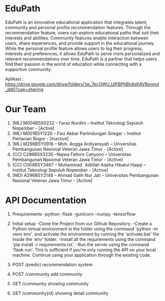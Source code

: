 # EduPath

EduPath is an innovative educational application that integrates talent, community and personal profile recommendation features. Through the recommendation feature, users can explore educational paths that suit their interests and abilities. Community features enable interaction between users, share experiences, and provide support in the educational journey. While the personal profile feature allows users to log their progress, interests and preferences, it allows EduPath to serve more personalized and relevant recommendations over time. EduPath is a partner that helps users find their passion in the world of education while connecting with a supportive community.

Aplikasi : https://drive.google.com/drive/folders/1w_7ecOWU_UIFBPhBtdIsKAVBsnmd_ddG?usp=sharing

# Our Team

1. (ML) M004BSX0232 – Faraz Nurdini – Institut Teknologi Sepuluh Nopember - [Active]
2. (ML) M001BSY1226 – Faiz Akbar Parlindungan Siregar  – Institut Pertanian Bogor - [Inactive]
3. (ML)  M296BSY0916 – Moh. Angga Ardiyansyah – Universitas Pembangunan Nasional Veteran Jawa Timur - [Active]
4. (CC)  C296BSX3230 –Najwa Fathiro Cahyono – Universitas Pembangunan Nasional Veteran Jawa Timur - [Active]
5. (CC) C004BSY3467 – Muhammad `Adlillah Aqsha Hibatul Haqqi – Institut Teknologi Sepuluh Nopember - [Active]
6. (MD) A296BSY2148 – Ahmad Galih Nur Jati – Universitas Pembangunan Nasional Veteran Jawa Timur - [Active]

# API Documentation

1. Prequirements
   -python
   -flask
   -gunicorn
   -numpy
   -tensorflow
   
2. Initial setup
   -Clone the Project from our Github Repository.
   -Create a Python virtual environment in the folder using the command 'python -m venv env', and activate the environment by running the 'activate.bat' file inside the 'env' folder.
   -Install all the requirements using the command 'pip install -r requirements.txt'.
   -Run the server using the command 'flask run'. This is sufficient if you're only running the API on your local machine.
   Continue using your application through the existing code.

1. POST /predict
   recommendation system
3. POST /community
   add community
5. GET /community
   showing community
7. GET /community{id}
   showing detail community

